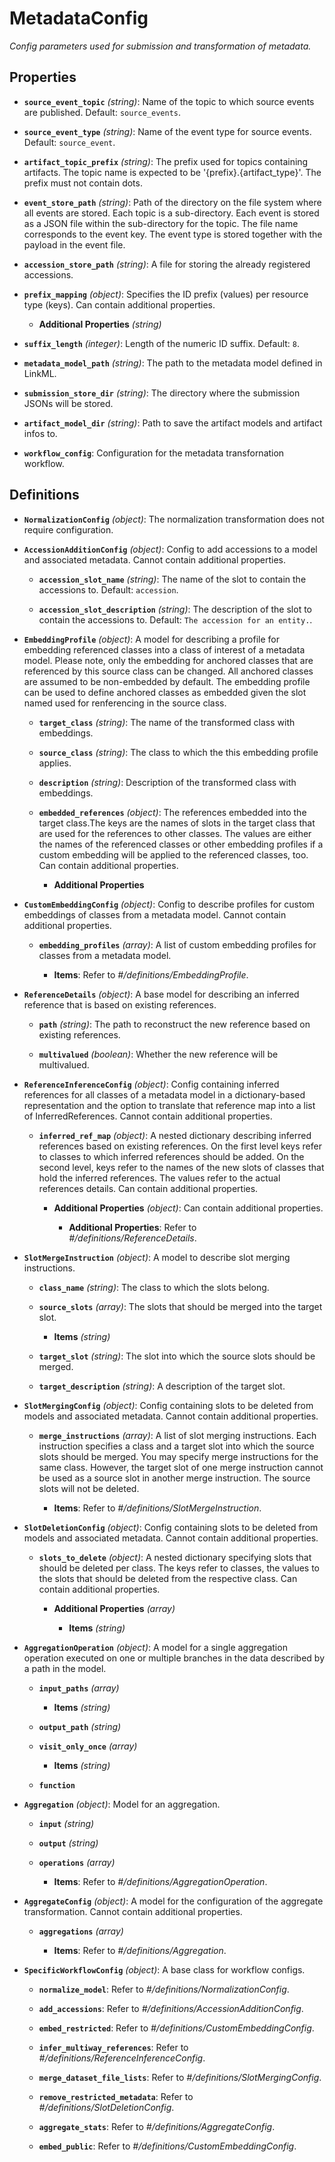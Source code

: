 # MetadataConfig


*Config parameters used for submission and transformation of metadata.*


## Properties


- **`source_event_topic`** *(string)*: Name of the topic to which source events are published. Default: `source_events`.

- **`source_event_type`** *(string)*: Name of the event type for source events. Default: `source_event`.

- **`artifact_topic_prefix`** *(string)*: The prefix used for topics containing artifacts. The topic name is expected to be '{prefix}.{artifact_type}'. The prefix must not contain dots.

- **`event_store_path`** *(string)*: Path of the directory on the file system where all events are stored. Each topic is a sub-directory. Each event is stored as a JSON file within the sub-directory for the topic. The file name corresponds to the event key. The event type is stored together with the payload in the event file.

- **`accession_store_path`** *(string)*: A file for storing the already registered accessions.

- **`prefix_mapping`** *(object)*: Specifies the ID prefix (values) per resource type (keys). Can contain additional properties.

  - **Additional Properties** *(string)*

- **`suffix_length`** *(integer)*: Length of the numeric ID suffix. Default: `8`.

- **`metadata_model_path`** *(string)*: The path to the metadata model defined in LinkML.

- **`submission_store_dir`** *(string)*: The directory where the submission JSONs will be stored.

- **`artifact_model_dir`** *(string)*: Path to save the artifact models and artifact infos to.

- **`workflow_config`**: Configuration for the metadata transfornation workflow.

## Definitions


- **`NormalizationConfig`** *(object)*: The normalization transformation does not require configuration.

- **`AccessionAdditionConfig`** *(object)*: Config to add accessions to a model and associated metadata. Cannot contain additional properties.

  - **`accession_slot_name`** *(string)*: The name of the slot to contain the accessions to. Default: `accession`.

  - **`accession_slot_description`** *(string)*: The description of the slot to contain the accessions to. Default: `The accession for an entity.`.

- **`EmbeddingProfile`** *(object)*: A model for describing a profile for embedding referenced classes into a class
of interest of a metadata model. Please note, only the embedding for anchored
classes that are referenced by this source class can be changed. All anchored
classes are assumed to be non-embedded by default. The embedding profile can be used
to define anchored classes as embedded given the slot named used for renferencing
in the source class.

  - **`target_class`** *(string)*: The name of the transformed class with embeddings.

  - **`source_class`** *(string)*: The class to which the this embedding profile applies.

  - **`description`** *(string)*: Description of the transformed class with embeddings.

  - **`embedded_references`** *(object)*: The references embedded into the target class.The keys are the names of slots in the target class that are used for  the references to other classes. The values are either the names of the referenced classes or other embedding profiles if a custom embedding will be applied to the referenced classes, too. Can contain additional properties.

    - **Additional Properties**

- **`CustomEmbeddingConfig`** *(object)*: Config to describe profiles for custom embeddings of classes from a metadata
model. Cannot contain additional properties.

  - **`embedding_profiles`** *(array)*: A list of custom embedding profiles for classes from a metadata model.

    - **Items**: Refer to *#/definitions/EmbeddingProfile*.

- **`ReferenceDetails`** *(object)*: A base model for describing an inferred reference that is based on existing
references.

  - **`path`** *(string)*: The path to reconstruct the new reference based on existing references.

  - **`multivalued`** *(boolean)*: Whether the new reference will be multivalued.

- **`ReferenceInferenceConfig`** *(object)*: Config containing inferred references for all classes of a metadata model in a
dictionary-based representation and the option to translate that reference map into
a list of InferredReferences. Cannot contain additional properties.

  - **`inferred_ref_map`** *(object)*: A nested dictionary describing inferred references based on existing references. On the first level keys refer to classes to which inferred references should be added. On the second level, keys refer to the names of the new slots of classes that hold the inferred references. The values refer to the actual references details. Can contain additional properties.

    - **Additional Properties** *(object)*: Can contain additional properties.

      - **Additional Properties**: Refer to *#/definitions/ReferenceDetails*.

- **`SlotMergeInstruction`** *(object)*: A model to describe slot merging instructions.

  - **`class_name`** *(string)*: The class to which the slots belong.

  - **`source_slots`** *(array)*: The slots that should be merged into the target slot.

    - **Items** *(string)*

  - **`target_slot`** *(string)*: The slot into which the source slots should be merged.

  - **`target_description`** *(string)*: A description of the target slot.

- **`SlotMergingConfig`** *(object)*: Config containing slots to be deleted from models and associated metadata. Cannot contain additional properties.

  - **`merge_instructions`** *(array)*: A list of slot merging instructions. Each instruction specifies a class and a target slot into which the source slots should be merged. You may specify merge instructions for the same class. However, the target slot of one merge instruction cannot be used as a source slot in another merge instruction. The source slots will not be deleted.

    - **Items**: Refer to *#/definitions/SlotMergeInstruction*.

- **`SlotDeletionConfig`** *(object)*: Config containing slots to be deleted from models and associated metadata. Cannot contain additional properties.

  - **`slots_to_delete`** *(object)*: A nested dictionary specifying slots that should be deleted per class. The keys refer to classes, the values to the slots that should be deleted from the respective class. Can contain additional properties.

    - **Additional Properties** *(array)*

      - **Items** *(string)*

- **`AggregationOperation`** *(object)*: A model for a single aggregation operation executed on one or multiple
branches in the data described by a path in the model.

  - **`input_paths`** *(array)*

    - **Items** *(string)*

  - **`output_path`** *(string)*

  - **`visit_only_once`** *(array)*

    - **Items** *(string)*

  - **`function`**

- **`Aggregation`** *(object)*: Model for an aggregation.

  - **`input`** *(string)*

  - **`output`** *(string)*

  - **`operations`** *(array)*

    - **Items**: Refer to *#/definitions/AggregationOperation*.

- **`AggregateConfig`** *(object)*: A model for the configuration of the aggregate transformation. Cannot contain additional properties.

  - **`aggregations`** *(array)*

    - **Items**: Refer to *#/definitions/Aggregation*.

- **`SpecificWorkflowConfig`** *(object)*: A base class for workflow configs.

  - **`normalize_model`**: Refer to *#/definitions/NormalizationConfig*.

  - **`add_accessions`**: Refer to *#/definitions/AccessionAdditionConfig*.

  - **`embed_restricted`**: Refer to *#/definitions/CustomEmbeddingConfig*.

  - **`infer_multiway_references`**: Refer to *#/definitions/ReferenceInferenceConfig*.

  - **`merge_dataset_file_lists`**: Refer to *#/definitions/SlotMergingConfig*.

  - **`remove_restricted_metadata`**: Refer to *#/definitions/SlotDeletionConfig*.

  - **`aggregate_stats`**: Refer to *#/definitions/AggregateConfig*.

  - **`embed_public`**: Refer to *#/definitions/CustomEmbeddingConfig*.
